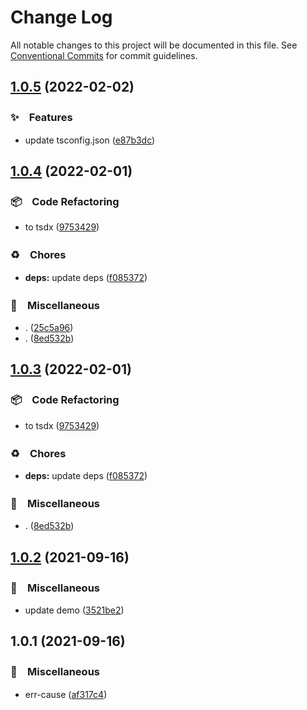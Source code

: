 # Change Log

All notable changes to this project will be documented in this file.
See [Conventional Commits](https://conventionalcommits.org) for commit guidelines.

## [1.0.5](https://github.com/bluelovers/ws-error/compare/err-cause@1.0.4...err-cause@1.0.5) (2022-02-02)


### ✨　Features

* update tsconfig.json ([e87b3dc](https://github.com/bluelovers/ws-error/commit/e87b3dca318070a92d027512121e9d9f8613de01))





## [1.0.4](https://github.com/bluelovers/ws-error/compare/err-cause@1.0.2...err-cause@1.0.4) (2022-02-01)


### 📦　Code Refactoring

* to tsdx ([9753429](https://github.com/bluelovers/ws-error/commit/9753429d1132f1f6019effddc06cd1f3890e8a71))


### ♻️　Chores

* **deps:** update deps ([f085372](https://github.com/bluelovers/ws-error/commit/f085372fd45d669d5a2bafd8664cb5b1013f6ac2))


### 🔖　Miscellaneous

* . ([25c5a96](https://github.com/bluelovers/ws-error/commit/25c5a96bc8a104b8d10faad6b847ac9e7ac7cfd0))
* . ([8ed532b](https://github.com/bluelovers/ws-error/commit/8ed532b0aff6e19ed370280c2a2a42f15e654653))





## [1.0.3](https://github.com/bluelovers/ws-error/compare/err-cause@1.0.2...err-cause@1.0.3) (2022-02-01)


### 📦　Code Refactoring

* to tsdx ([9753429](https://github.com/bluelovers/ws-error/commit/9753429d1132f1f6019effddc06cd1f3890e8a71))


### ♻️　Chores

* **deps:** update deps ([f085372](https://github.com/bluelovers/ws-error/commit/f085372fd45d669d5a2bafd8664cb5b1013f6ac2))


### 🔖　Miscellaneous

* . ([8ed532b](https://github.com/bluelovers/ws-error/commit/8ed532b0aff6e19ed370280c2a2a42f15e654653))





## [1.0.2](https://github.com/bluelovers/ws-error/compare/err-cause@1.0.1...err-cause@1.0.2) (2021-09-16)


### 🔖　Miscellaneous

* update demo ([3521be2](https://github.com/bluelovers/ws-error/commit/3521be2eb354efcd325cb98df88cceb49c72dc09))





## 1.0.1 (2021-09-16)


### 🔖　Miscellaneous

* err-cause ([af317c4](https://github.com/bluelovers/ws-error/commit/af317c4e09191937d8d6d48874dc708c75ed2dec))
